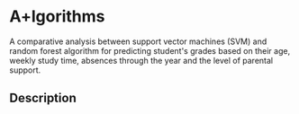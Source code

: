 # A+lgorithms
A comparative analysis between support vector machines (SVM) and random forest algorithm for predicting student's grades based on their age, weekly study time, absences through the year and the level of parental support.

## Description
